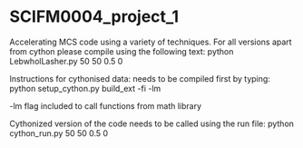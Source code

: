 # SCIFM0004_project_1
Accelerating MCS code using a variety of techniques.
For all versions apart from cython please compile using the following text:
python LebwholLasher.py 50 50 0.5 0


Instructions for cythonised data:
needs to be compiled first by typing:
  python setup_cython.py build_ext -fi -lm
  
-lm flag included to call functions from math library

Cythonized version of the code needs to be called using the run file:
python cython_run.py 50 50 0.5 0 
